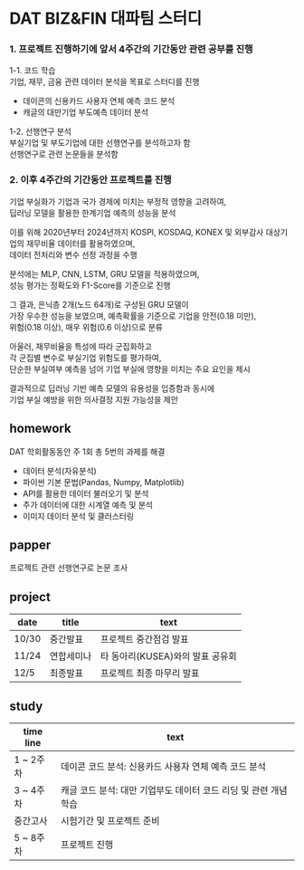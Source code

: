 # DAT BIZ&amp;FIN 대파팀 스터디    

### 1. 프로젝트 진행하기에 앞서 4주간의 기간동안 관련 공부를 진행   

1-1. 코드 학습   
기업, 재무, 금융 관련 데이터 분석을 목표로 스터디를 진행    
- 데이콘의 신용카드 사용자 연체 예측 코드 분석    
- 캐글의 대만기업 부도예측 데이터 분석   

1-2. 선행연구 분석    
부실기업 및 부도기업에 대한 선행연구를 분석하고자 함  
선행연구로 관련 논문들을 분석함  

### 2. 이후 4주간의 기간동안 프로젝트를 진행

기업 부실화가 기업과 국가 경제에 미치는 부정적 영향을 고려하여,  
딥러닝 모델을 활용한 한계기업 예측의 성능을 분석  

이를 위해 2020년부터 2024년까지 KOSPI, KOSDAQ, KONEX 및 
외부감사 대상기업의 재무비율 데이터를 활용하였으며,  
데이터 전처리와 변수 선정 과정을 수행

분석에는 MLP, CNN, LSTM, GRU 모델을 적용하였으며,  
성능 평가는 정확도와 F1-Score를 기준으로 진행  

그 결과, 은닉층 2개(노드 64개)로 구성된 GRU 모델이  
가장 우수한 성능을 보였으며, 예측확률을 기준으로 기업을 안전(0.18 미만),  
위험(0.18 이상), 매우 위험(0.6 이상)으로 분류

아울러, 재무비율을 특성에 따라 군집화하고  
각 군집별 변수로 부실기업 위험도를 평가하여,  
단순한 부실여부 예측을 넘어 기업 부실에 영향을 미치는 주요 요인을 제시   

결과적으로 딥러닝 기반 예측 모델의 유용성을 입증함과 동시에  
기업 부실 예방을 위한 의사결정 지원 가능성을 제안


## homework      
DAT 학회활동동안 주 1회 총 5번의 과제를 해결    
- 데이터 분석(자유분석)    
- 파이썬 기본 문법(Pandas, Numpy, Matplotlib)      
- API를 활용한 데이터 불러오기 및 분석     
- 주가 데이터에 대한 시계열 예측 및 분석      
- 이미지 데이터 분석 및 클러스터링    
  
## papper        
프로젝트 관련 선행연구로 논문 조사        
  
## project  

| date | title | text  |    
|-----------|------------|------------|      
| 10/30 | 중간발표 | 프로젝트 중간점검 발표 |     
| 11/24 | 연합세미나 | 타 동아리(KUSEA)와의 발표 공유회 |     
| 12/5 | 최종발표 | 프로젝트 최종 마무리 발표  |       
   
## study         
| time line | text  |    
|-----------|------------|    
| 1 ~ 2주차 | 데이콘 코드 분석: 신용카드 사용자 연체 예측 코드 분석 |     
| 3 ~ 4주차 | 캐글 코드 분석: 대만 기업부도 데이터 코드 리딩 및 관련 개념 학습 |     
| 중간고사  | 시험기간 및 프로젝트 준비 |  
| 5 ~ 8주차 | 프로젝트 진행 |  

